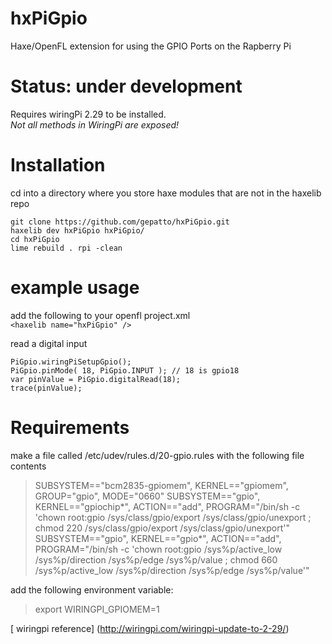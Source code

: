 # hxPiGpio
Haxe/OpenFL extension for using the GPIO Ports on the Rapberry Pi

# Status: under development

Requires wiringPi 2.29 to be installed.  
*Not all methods in WiringPi are exposed!*

# Installation
cd into a directory where you store haxe modules that are not in the haxelib repo

    git clone https://github.com/gepatto/hxPiGpio.git
    haxelib dev hxPiGpio hxPiGpio/
    cd hxPiGpio
    lime rebuild . rpi -clean

# example usage   
add the following to your openfl project.xml  
`<haxelib name="hxPiGpio" />`  

read a digital input

    PiGpio.wiringPiSetupGpio();
    PiGpio.pinMode( 18, PiGpio.INPUT ); // 18 is gpio18
    var pinValue = PiGpio.digitalRead(18);
    trace(pinValue);

# Requirements
make a file called /etc/udev/rules.d/20-gpio.rules with the following file contents

> SUBSYSTEM=="bcm2835-gpiomem", KERNEL=="gpiomem", GROUP="gpio", MODE="0660"
> SUBSYSTEM=="gpio", KERNEL=="gpiochip*", ACTION=="add", PROGRAM="/bin/sh -c 'chown root:gpio /sys/class/gpio/export /sys/class/gpio/unexport ; chmod 220 /sys/class/gpio/export /sys/class/gpio/unexport'"
> SUBSYSTEM=="gpio", KERNEL=="gpio*", ACTION=="add", PROGRAM="/bin/sh -c 'chown root:gpio /sys%p/active_low /sys%p/direction /sys%p/edge /sys%p/value ; chmod 660 /sys%p/active_low /sys%p/direction /sys%p/edge /sys%p/value'"

add the following environment variable:
> export WIRINGPI_GPIOMEM=1

[ wiringpi reference] (http://wiringpi.com/wiringpi-update-to-2-29/)
